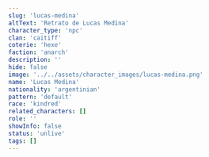 ```yaml
---
slug: 'lucas-medina'
altText: 'Retrato de Lucas Medina'
character_type: 'npc'
clan: 'caitiff'
coterie: 'hexe'
faction: 'anarch'
description: ''
hide: false
image: '../../assets/character_images/lucas-medina.png'
name: 'Lucas Medina'
nationality: 'argentinian'
pattern: 'default'
race: 'kindred'
related_characters: []
role: ''
showInfo: false
status: 'unlive'
tags: []
---
```

